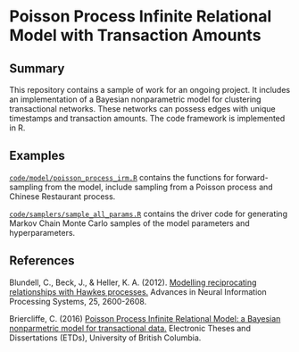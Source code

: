 # Poisson Process Infinite Relational Model with Transaction Amounts

## Summary

This repository contains a sample of work for an ongoing project. It includes an implementation of a Bayesian nonparametric model for clustering transactional networks. These networks can possess edges with unique timestamps and transaction amounts. The code framework is implemented in R.

## Examples

[`code/model/poisson_process_irm.R`](code/model/poisson_process_irm.R) contains the functions for forward-sampling from the model, include sampling from a Poisson process and Chinese Restaurant process.

[`code/samplers/sample_all_params.R`](code/samplers/sample_all_params.R) contains the driver code for generating Markov Chain Monte Carlo samples of the model parameters and hyperparameters.

## References

Blundell, C., Beck, J., & Heller, K. A. (2012). [Modelling reciprocating relationships with Hawkes processes.](http://www.gatsby.ucl.ac.uk/~ucgtcbl/papers/BluHelBec2012a.pdf) Advances in Neural Information Processing Systems, 25, 2600-2608.

Briercliffe, C. (2016) [Poisson Process Infinite Relational Model: a Bayesian nonparmetric model for transactional data.](https://open.library.ubc.ca/cIRcle/collections/ubctheses/24/items/1.0308711) Electronic Theses and Dissertations (ETDs), University of British Columbia.

